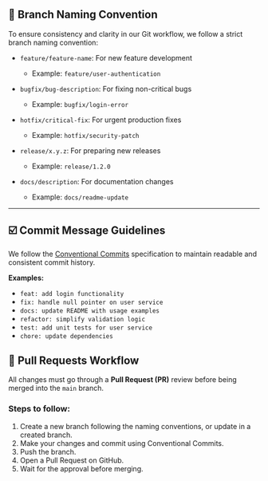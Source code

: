 ## 📖 Branch Naming Convention

To ensure consistency and clarity in our Git workflow, we follow a strict branch naming convention:

- `feature/feature-name`: For new feature development  
  - Example: `feature/user-authentication`
  
- `bugfix/bug-description`: For fixing non-critical bugs  
  - Example: `bugfix/login-error`
  
- `hotfix/critical-fix`: For urgent production fixes  
  - Example: `hotfix/security-patch`
  
- `release/x.y.z`: For preparing new releases  
  - Example: `release/1.2.0`
  
- `docs/description`: For documentation changes  
  - Example: `docs/readme-update`

---

## ☑️ Commit Message Guidelines

We follow the [Conventional Commits](https://www.conventionalcommits.org/) specification to maintain readable and consistent commit history.

**Examples:**
- `feat: add login functionality`
- `fix: handle null pointer on user service`
- `docs: update README with usage examples`
- `refactor: simplify validation logic`
- `test: add unit tests for user service`
- `chore: update dependencies`

## 🫧 Pull Requests Workflow

All changes must go through a **Pull Request (PR)** review before being merged into the `main` branch.

### Steps to follow:

1. Create a new branch following the naming conventions, or update in a created branch.
2. Make your changes and commit using Conventional Commits.
3. Push the branch.  
4. Open a Pull Request on GitHub.
5. Wait for the approval before merging.



